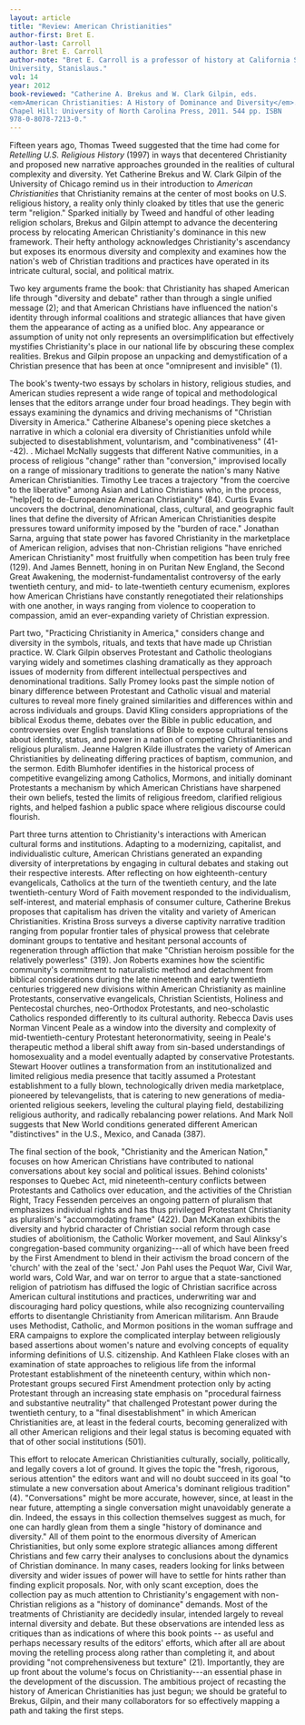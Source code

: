 ```yaml
---
layout: article
title: "Review: American Christianities"
author-first: Bret E.
author-last: Carroll
author: Bret E. Carroll
author-note: "Bret E. Carroll is a professor of history at California State
University, Stanislaus."
vol: 14
year: 2012
book-reviewed: "Catherine A. Brekus and W. Clark Gilpin, eds. 
<em>American Christianities: A History of Dominance and Diversity</em>. 
Chapel Hill: University of North Carolina Press, 2011. 544 pp. ISBN 
978-0-8078-7213-0."
---
```


Fifteen years ago, Thomas Tweed suggested that the time had come for
*Retelling U.S. Religious History* (1997) in ways that decentered
Christianity and proposed new narrative approaches grounded in the
realities of cultural complexity and diversity. Yet Catherine Brekus and
W. Clark Gilpin of the University of Chicago remind us in their
introduction to *American Christianities* that Christianity remains at
the center of most books on U.S. religious history, a reality only
thinly cloaked by titles that use the generic term "religion." Sparked
initially by Tweed and handful of other leading religion scholars,
Brekus and Gilpin attempt to advance the decentering process by
relocating American Christianity's dominance in this new framework.
Their hefty anthology acknowledges Christianity's ascendancy but exposes
its enormous diversity and complexity and examines how the nation's web
of Christian traditions and practices have operated in its intricate
cultural, social, and political matrix.

Two key arguments frame the book: that Christianity has shaped American
life through "diversity and debate" rather than through a single unified
message (2); and that American Christians have influenced the nation's
identity through informal coalitions and strategic alliances that have
given them the appearance of acting as a unified bloc. Any appearance or
assumption of unity not only represents an oversimplification but
effectively mystifies Christianity's place in our national life by
obscuring these complex realities. Brekus and Gilpin propose an
unpacking and demystification of a Christian presence that has been at
once "omnipresent and invisible" (1).

The book's twenty-two essays by scholars in history, religious studies,
and American studies represent a wide range of topical and
methodological lenses that the editors arrange under four broad
headings. They begin with essays examining the dynamics and driving
mechanisms of "Christian Diversity in America." Catherine Albanese's
opening piece sketches a narrative in which a colonial era diversity of
Christianities unfold while subjected to disestablishment, voluntarism,
and "combinativeness" (41--42). . Michael McNally suggests that
different Native communities, in a process of religious "change" rather
than "conversion," improvised locally on a range of missionary
traditions to generate the nation's many Native American Christianities.
Timothy Lee traces a trajectory "from the coercive to the liberative"
among Asian and Latino Christians who, in the process, "help\[ed\] to
de-Europeanize American Christianity" (84). Curtis Evans uncovers the
doctrinal, denominational, class, cultural, and geographic fault lines
that define the diversity of African American Christianities despite
pressures toward uniformity imposed by the "burden of race." Jonathan
Sarna, arguing that state power has favored Christianity in the
marketplace of American religion, advises that non-Christian religions
"have enriched American Christianity" most fruitfully when competition
has been truly free (129). And James Bennett, honing in on Puritan New
England, the Second Great Awakening, the modernist-fundamentalist
controversy of the early twentieth century, and mid- to late-twentieth
century ecumenism, explores how American Christians have constantly
renegotiated their relationships with one another, in ways ranging from
violence to cooperation to compassion, amid an ever-expanding variety of
Christian expression.

Part two, "Practicing Christianity in America," considers change and
diversity in the symbols, rituals, and texts that have made up Christian
practice. W. Clark Gilpin observes Protestant and Catholic theologians
varying widely and sometimes clashing dramatically as they approach
issues of modernity from different intellectual perspectives and
denominational traditions. Sally Promey looks past the simple notion of
binary difference between Protestant and Catholic visual and material
cultures to reveal more finely grained similarities and differences
within and across individuals and groups. David Kling considers
appropriations of the biblical Exodus theme, debates over the Bible in
public education, and controversies over English translations of Bible
to expose cultural tensions about identity, status, and power in a
nation of competing Christianities and religious pluralism. Jeanne
Halgren Kilde illustrates the variety of American Christianities by
delineating differing practices of baptism, communion, and the sermon.
Edith Blumhofer identifies in the historical process of competitive
evangelizing among Catholics, Mormons, and initially dominant
Protestants a mechanism by which American Christians have sharpened
their own beliefs, tested the limits of religious freedom, clarified
religious rights, and helped fashion a public space where religious
discourse could flourish.

Part three turns attention to Christianity's interactions with American
cultural forms and institutions. Adapting to a modernizing, capitalist,
and individualistic culture, American Christians generated an expanding
diversity of interpretations by engaging in cultural debates and staking
out their respective interests. After reflecting on how
eighteenth-century evangelicals, Catholics at the turn of the twentieth
century, and the late twentieth-century Word of Faith movement responded
to the individualism, self-interest, and material emphasis of consumer
culture, Catherine Brekus proposes that capitalism has driven the
vitality and variety of American Christianities. Kristina Bross surveys
a diverse captivity narrative tradition ranging from popular frontier
tales of physical prowess that celebrate dominant groups to tentative
and hesitant personal accounts of regeneration through affliction that
make "Christian heroism possible for the relatively powerless" (319).
Jon Roberts examines how the scientific community's commitment to
naturalistic method and detachment from biblical considerations during
the late nineteenth and early twentieth centuries triggered new
divisions within American Christianity as mainline Protestants,
conservative evangelicals, Christian Scientists, Holiness and
Pentecostal churches, neo-Orthodox Protestants, and neo-scholastic
Catholics responded differently to its cultural authority. Rebecca Davis
uses Norman Vincent Peale as a window into the diversity and complexity
of mid-twentieth-century Protestant heteronormativity, seeing in Peale's
therapeutic method a liberal shift away from sin-based understandings of
homosexuality and a model eventually adapted by conservative
Protestants. Stewart Hoover outlines a transformation from an
institutionalized and limited religious media presence that tacitly
assumed a Protestant establishment to a fully blown, technologically
driven media marketplace, pioneered by televangelists, that is catering
to new generations of media-oriented religious seekers, leveling the
cultural playing field, destabilizing religious authority, and radically
rebalancing power relations. And Mark Noll suggests that New World
conditions generated different American "distinctives" in the U.S.,
Mexico, and Canada (387).

The final section of the book, "Christianity and the American Nation,"
focuses on how American Christians have contributed to national
conversations about key social and political issues. Behind
colonists' responses to Quebec Act, mid nineteenth-century conflicts
between Protestants and Catholics over education, and the activities of
the Christian Right, Tracy Fessenden perceives an ongoing pattern of
pluralism that emphasizes individual rights and has thus privileged
Protestant Christianity as pluralism's "accommodating frame" (422). Dan
McKanan exhibits the diversity and hybrid character of Christian social
reform through case studies of abolitionism, the Catholic Worker
movement, and Saul Alinksy's congregation-based community
organizing---all of which have been freed by the First Amendment to
blend in their activism the broad concern of the 'church' with the zeal
of the 'sect.' Jon Pahl uses the Pequot War, Civil War, world wars, Cold
War, and war on terror to argue that a state-sanctioned religion of
patriotism has diffused the logic of Christian sacrifice across American
cultural institutions and practices, underwriting war and discouraging
hard policy questions, while also recognizing countervailing efforts to
disentangle Christianity from American militarism. Ann Braude uses
Methodist, Catholic, and Mormon positions in the woman suffrage and ERA
campaigns to explore the complicated interplay between religiously based
assertions about women's nature and evolving concepts of equality
informing definitions of U.S. citizenship. And Kathleen Flake closes
with an examination of state approaches to religious life from the
informal Protestant establishment of the nineteenth century, within
which non-Protestant groups secured First Amendment protection only by
acting Protestant through an increasing state emphasis on "procedural
fairness and substantive neutrality" that challenged Protestant power
during the twentieth century, to a "final disestablishment" in which
American Christianities are, at least in the federal courts, becoming
generalized with all other American religions and their legal status is
becoming equated with that of other social institutions (501).

This effort to relocate American Christianities culturally, socially,
politically, and legally covers a lot of ground. It gives the topic the
"fresh, rigorous, serious attention" the editors want and will no doubt
succeed in its goal "to stimulate a new conversation about America's
dominant religious tradition" (4). "Conversations" might be more
accurate, however, since, at least in the near future, attempting a
single conversation might unavoidably generate a din. Indeed, the essays
in this collection themselves suggest as much, for one can hardly glean
from them a single "history of dominance and diversity." All of them
point to the enormous diversity of American Christianities, but only
some explore strategic alliances among different Christians and few
carry their analyses to conclusions about the dynamics of Christian
dominance. In many cases, readers looking for links between diversity
and wider issues of power will have to settle for hints rather than
finding explicit proposals. Nor, with only scant exception, does the
collection pay as much attention to Christianity's engagement with
non-Christian religions as a "history of dominance" demands. Most of the
treatments of Christianity are decidedly insular, intended largely to
reveal internal diversity and debate. But these observations are
intended less as critiques than as indications of where this book points
-- as useful and perhaps necessary results of the editors' efforts,
which after all are about moving the retelling process along rather than
completing it, and about providing "not comprehensiveness but texture"
(21). Importantly, they are up front about the volume's focus on
Christianity---an essential phase in the development of the discussion.
The ambitious project of recasting the history of American
Christianities has just begun; we should be grateful to Brekus, Gilpin,
and their many collaborators for so effectively mapping a path and
taking the first steps.
